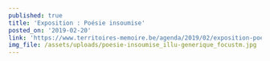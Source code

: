 ```yaml
---
published: true
title: 'Exposition : Poésie insoumise'
posted_on: '2019-02-20'
link: 'https://www.territoires-memoire.be/agenda/2019/02/exposition-poesie-insoumise/'
img_file: /assets/uploads/poesie-insoumise_illu-generique_focustm.jpg
---
```


